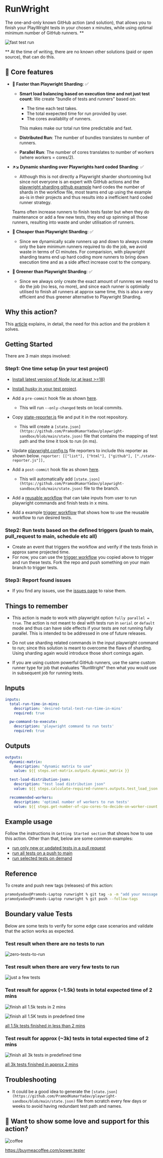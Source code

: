 # RunWright

The one-and-only known GitHub action (and solution), that allows you to finish your PlayWright tests in your chosen x minutes, while using optimal minimum number of GitHub runners. **

![fast test run](docs/3k-tests-in-90-seconds.png)

** At the time of writing, there are no known other solutions (paid or open source), that can do this.

## 🚀 Core features

- **🚀 Faster than Playwright Sharding**: ✅
  - **Smart load balancing based on execution time and not just test count**: We create "bundle of tests and runners" based on:
    - The time each test takes. 
    - The total exepected time for run provided by user. 
    - The cores availablity of runners. 

    This makes make our total run time predictable and fast.
  - **Distributed Run**: The number of bundles translates to number of runners.
  - **Parallel Run**: The number of cores translates to number of workers (where workers = cores/2).

- **↗️↘️ Dynamic sharding over Playwrights hard coded Sharding**: ✅
  - Although this is not directly a Playwright sharder shortcoming but since not everyone is an expert with GitHub actions and the [playwright sharding github example](https://playwright.dev/docs/test-sharding#github-actions-example)
  hard codes the number of shards in the workflow file, most teams end up using the example as-is in their projects and thus results into a inefficient hard coded runner strategy.  

  Teams often increase runners to finish tests faster but when they do maintenance or add a few new tests, they end up spinning all those runners, resulting into waste and under utilisation of runners. 

- **💸 Cheaper than Playwright Sharding**: ✅
  - Since we dynamically scale runners up and down to always create only the bare minimum runners required to do the job, we avoid waste in terms of CI minutes. 
  For comparision, with playwright sharding teams end up hard coding more runners to bring down execution time and as a side affect increase cost to the company.

- **🌿 Greener than Playwright Sharding**: ✅
  - Since we always only create the exact amount of runnres we need to do the job (no less, no more), and since each runner is optimially utilised to finish all runners at approx same time, 
  this is also a very efficient and thus greener alternative to Playwright Sharding. 


## Why this action?

This [article](https://pramodkumaryadav.github.io/power-tester/blogs/blog2.html) explains, in detail, the need for this action and the problem it solves.

## Getting Started

There are 3 main steps involved:

### Step1: One time setup (in your test project)

- [Install latest version of Node (or at least >=18)](https://nodejs.org/en)

- [Install husky in your test project](https://typicode.github.io/husky/get-started.html).

- Add a `pre-commit` hook file as shown [here](https://github.com/PramodKumarYadav/playwright-sandbox/blob/main/.husky/pre-commit).
  - This will run `--only-changed` tests on local commits.

- Copy [state-reporter.js](https://github.com/PramodKumarYadav/playwright-sandbox/blob/main/state-reporter.js) file and put it in the root repository.
  - This will create a `[state.json](https://github.com/PramodKumarYadav/playwright-sandbox/blob/main/state.json)` file that contains the mapping of test path and the time it took to run (in ms).

- Update [playwright.config.ts](https://github.com/PramodKumarYadav/playwright-sandbox/blob/main/playwright.config.ts) file reporters to include this reporter as shown below.
`reporter: [["list"], ["html"], ["github"], ["./state-reporter.js"]],`

- Add a `post-commit` hook file as shown [here](https://github.com/PramodKumarYadav/playwright-sandbox/blob/main/.husky/post-commit).
  - This will automatically add `[state.json](https://github.com/PramodKumarYadav/playwright-sandbox/blob/main/state.json)` file to the branch.

- Add a [reusable workflow](https://github.com/PramodKumarYadav/playwright-sandbox/blob/main/.github/workflows/reusable-workflow.yml) that can take inputs from user to run playwright commands and finish tests in x mins.

- Add a example [trigger workflow](https://github.com/PramodKumarYadav/playwright-sandbox/blob/main/.github/workflows/run-all-tests-on-push-to-main.yml) that shows how to use the reusable workflow to run desired tests.

### Step2: Run tests based on the defined triggers (push to main, pull_request to main, schedule etc all)

- Create an event that triggers the workflow and verify if the tests finish in approx same projected time.
 - For now, you can use the [trigger workflow](https://github.com/PramodKumarYadav/playwright-sandbox/blob/main/.github/workflows/run-all-tests-on-push-to-main.yml) you copied above to trigger and run these tests. Fork the repo and push something on your main branch to trigger tests.

### Step3: Report found issues

- If you find any issues, use the [issues page](https://github.com/PramodKumarYadav/runwright/issues) to raise them.

## Things to remember

- This action is made to work with playwright option `fully parallel = true`. The action is not meant to deal with tests run in `serial` or `default` mode and thus can have side effects if your tests are not running fully parallel. This is intended to be addressed in one of future releases.

- Do not use sharding related commands in the input playwright command to run; since this solution is meant to overcome the flaws of sharding. Using sharding again would introduce those short comings again.

- If you are using custom powerful GitHub runners, use the same custom runner type for job that evaluates "RunWright" then what you would use in subsequent job for running tests.

## Inputs

```yaml {"id":"01J2XFHJFST5N0A1651KZ5JCAT"}
inputs:
  total-run-time-in-mins:  
    description: 'desired-total-test-run-time-in-mins'
    required: true

  pw-command-to-execute:  
    description: 'playwright command to run tests'
    required: true

```

## Outputs

```yaml {"id":"01J2XFHJFST5N0A1651MMCD9FR"}
outputs:
  dynamic-matrix:
    description: "dynamic matrix to use"
    value: ${{ steps.set-matrix.outputs.dynamic_matrix }}

  test-load-distribution-json:
    description: "test load distribution json"
    value: ${{ steps.calculate-required-runners.outputs.test_load_json }}

  recommended-workers:  
    description: 'optimal number of workers to run tests'
    value: ${{ steps.get-number-of-cpu-cores-to-decide-on-worker-count.outputs.RECOMMENDED_WORKERS }}

```

## Example usage

Follow the instructions in `Getting Started section` that shows how to use this action. Other than that, below are some common examples:

- [run only new or updated tests in a pull request](https://github.com/PramodKumarYadav/playwright-sandbox/blob/main/.github/workflows/run-only-touched-tests-on-pull-requests.yml)
- [run all tests on a push to main](https://github.com/PramodKumarYadav/playwright-sandbox/blob/main/.github/workflows/run-all-tests-on-push-to-main.yml)
- [run selected tests on demand](https://github.com/PramodKumarYadav/playwright-sandbox/blob/main/.github/workflows/run-any-tests-on-demand.yml)

## Reference

To create and push new tags (releases) of this action:

```sh {"id":"01J2XFHJFT1K765K3D5J6BDSSC"}
pramodyadav@Pramods-Laptop runwright % git tag -a -m "add your message here" v1                   
pramodyadav@Pramods-Laptop runwright % git push --follow-tags   

```

## Boundary value Tests

Below are some tests to verify for some edge case scenarios and validate that the action works as expected. 

### Test result when there are no tests to run

![zero-tests-to-run](docs/0-zero-tests-to-run.png)

### Test result when there are very few tests to run

![just a few tests](docs/less-tests-equals-less-runners-and-less-time.png)

### Test result for approx (~1.5k) tests in total expected time of 2 mins

![finish all 1.5k tests in 2 mins](docs/finish-1.5k-tests-in-2-mins-jobs.png)

![finish all 1.5K tests in predefined time](docs/finish-1.5k-tests-in-2mins.png)

[all 1.5k tests finished in less than 2 mins](https://www.loom.com/share/c13973941f60401797d840a31e3a6767?sid=c8741b3b-4863-4509-8d0a-43fb7aad8945)

### Test result for approx (~3k) tests in total expected time of 2 mins

![finish all 3k tests in predefined time](docs/finish-3k-tests-in-2mins.png)

[all 3k tests finished in approx 2 mins](https://www.loom.com/share/7e2a3f093d264619886c6b261696af86?sid=d75b3fb8-0e11-4573-bc00-f575c99db6b9)

## Troubleshooting

- It could be a good idea to generate the `[state.json](https://github.com/PramodKumarYadav/playwright-sandbox/blob/main/state.json)` file from scratch every few days or weeks to avoid having redundant test path and names.

## 🫶 Want to show some love and support for this action?

![coffee](docs/coffee.png) 

https://buymeacoffee.com/power.tester